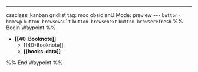 ---
cssclass: kanban gridlist
tag: moc
obsidianUIMode: preview
--- `button-homewp`  `button-browsevault`  `button-browsenext` `button-browserefresh` 
%% Begin Waypoint %%
- **[[40-Booknote]]**
	- [[40-Booknote]]
	- **[[books-data]]**

%% End Waypoint %%
